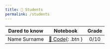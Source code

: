 ```yaml
---
title: 🧠 Students
permalink: /students
---
```


| Dared to know     | Notebook | Grade |
|----------------------|:------------------:|:---:|
| Name Surname   | [🐍 Code](https://colab.research.google.com/){: .btn } | 0/10 |
